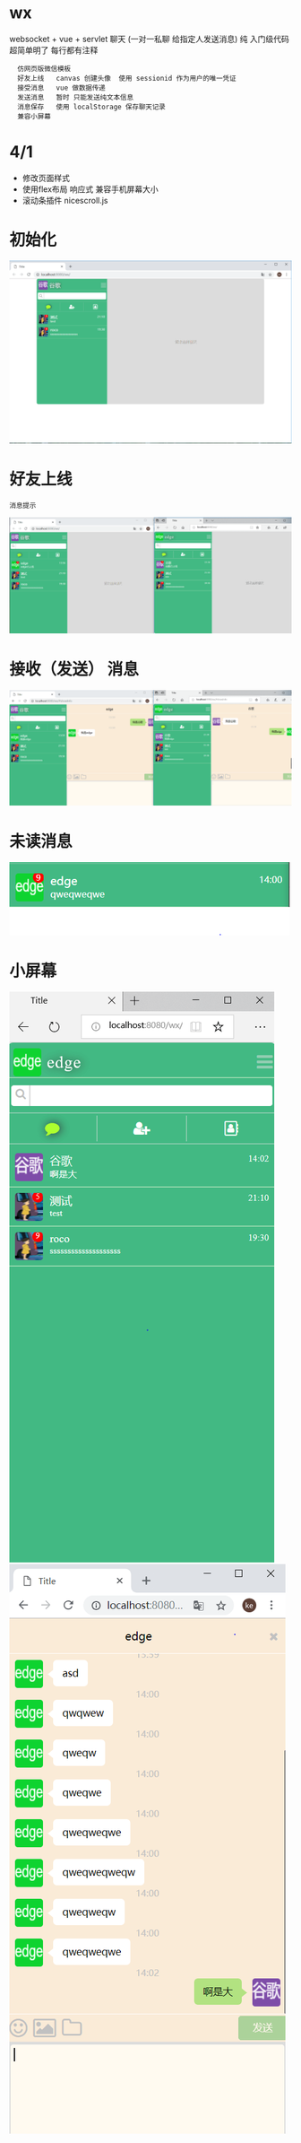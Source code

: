 # wx
websocket + vue + servlet 聊天 (一对一私聊 给指定人发送消息)
    纯 入门级代码  超简单明了  每行都有注释  
   
      仿网页版微信模板  
      好友上线   canvas 创建头像  使用 sessionid 作为用户的唯一凭证  
      接受消息   vue 做数据传递  
      发送消息   暂时 只能发送纯文本信息   
      消息保存   使用 localStorage 保存聊天记录  
      兼容小屏幕   

# 4/1
  * 修改页面样式   
  * 使用flex布局 响应式 兼容手机屏幕大小
  * 滚动条插件 nicescroll.js
# 初始化
![image](https://github.com/5865353/wx/blob/master/tinified/01.PNG)      

# 好友上线 
    消息提示  
![image](https://github.com/5865353/wx/blob/master/tinified/02.PNG)
# 接收（发送） 消息
![image](https://github.com/5865353/wx/blob/master/tinified/03.PNG)
# 未读消息
![image](https://github.com/5865353/wx/blob/master/tinified/04.PNG)
# 小屏幕 
![image](https://github.com/5865353/wx/blob/master/tinified/06.PNG)  
![image](https://github.com/5865353/wx/blob/master/tinified/05.PNG)
